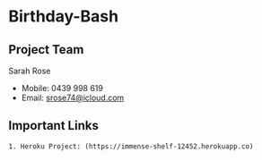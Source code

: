 # Birthday-Bash

## Project Team

Sarah Rose 
 - Mobile: 0439 998 619
 - Email: srose74@icloud.com

## Important Links

    1. Heroku Project: (https://immense-shelf-12452.herokuapp.co)
